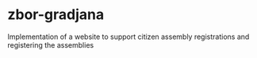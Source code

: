 # zbor-gradjana
Implementation of a website to support citizen assembly registrations and registering the assemblies

